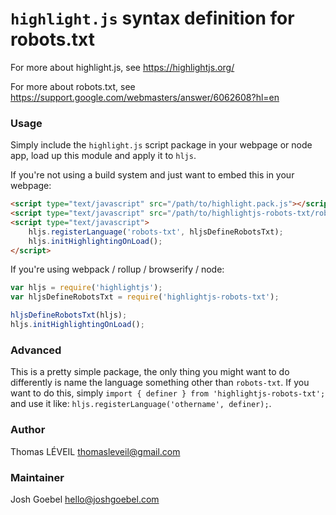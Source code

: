 # `highlight.js` syntax definition for robots.txt

For more about highlight.js, see https://highlightjs.org/

For more about robots.txt, see https://support.google.com/webmasters/answer/6062608?hl=en

### Usage

Simply include the `highlight.js` script package in your webpage or node app, load up this module and apply it to `hljs`.

If you're not using a build system and just want to embed this in your webpage:

```html
<script type="text/javascript" src="/path/to/highlight.pack.js"></script>
<script type="text/javascript" src="/path/to/highlightjs-robots-txt/robots-txt.js"></script>
<script type="text/javascript">
    hljs.registerLanguage('robots-txt', hljsDefineRobotsTxt);
    hljs.initHighlightingOnLoad();
</script>
```

If you're using webpack / rollup / browserify / node:

```javascript
var hljs = require('highlightjs');
var hljsDefineRobotsTxt = require('highlightjs-robots-txt');

hljsDefineRobotsTxt(hljs);
hljs.initHighlightingOnLoad();
```

### Advanced

This is a pretty simple package, the only thing you might want to do differently is name the language something other than `robots-txt`. If you want to do this, simply `import { definer } from 'highlightjs-robots-txt';` and use it like: `hljs.registerLanguage('othername', definer);`.

### Author

Thomas LÉVEIL <thomasleveil@gmail.com>

### Maintainer

Josh Goebel <hello@joshgoebel.com>


